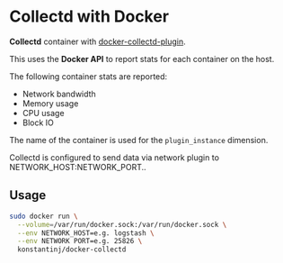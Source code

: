 # Collectd with Docker

**Collectd** container with [docker-collectd-plugin](https://github.com/lebauce/docker-collectd-plugin).

This uses the **Docker API** to report stats for each container on the host.

The following container stats are reported:

- Network bandwidth
- Memory usage
- CPU usage
- Block IO

The name of the container is used for the `plugin_instance` dimension.

Collectd is configured to send data via network plugin to NETWORK_HOST:NETWORK_PORT..

## Usage

```bash
sudo docker run \
  --volume=/var/run/docker.sock:/var/run/docker.sock \
  --env NETWORK_HOST=e.g. logstash \
  --env NETWORK PORT=e.g. 25826 \
  konstantinj/docker-collectd
```
